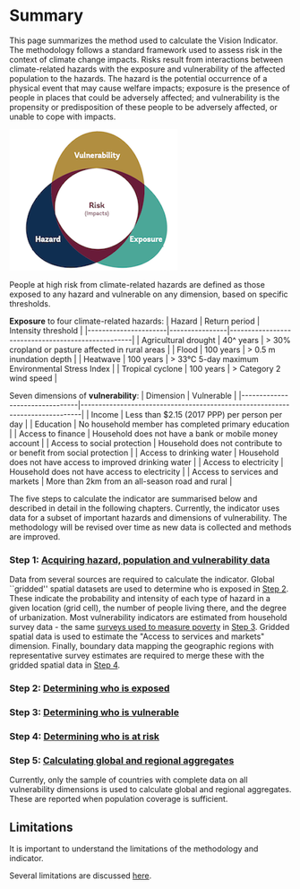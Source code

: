 # Summary

This page summarizes the method used to calculate the Vision Indicator. The methodology follows a standard framework used to assess risk in the context of climate change impacts. Risks result from interactions between climate-related hazards with the exposure and vulnerability of the affected population to the hazards. The hazard is the potential occurrence of a physical event that may cause welfare impacts; exposure is the presence of people in places that could be adversely affected; and vulnerability is the propensity or predisposition of these people to be adversely affected, or unable to cope with impacts. 

![Framework](images/framework.png "Framework")

People at high risk from climate-related hazards are defined as those exposed to any hazard and vulnerable on any dimension, based on specific thresholds. 

**Exposure** to four climate-related hazards: 
| Hazard               | Return period  | Intensity threshold                               |
|----------------------|----------------|---------------------------------------------------|
| Agricultural drought | 40^ years      | > 30% cropland or pasture affected in rural areas |
| Flood                | 100 years      | > 0.5 m inundation depth                          |
| Heatwave             | 100 years      | > 33°C 5-day maximum Environmental Stress Index   |
| Tropical cyclone     | 100 years      | > Category 2 wind speed                           |

Seven dimensions of **vulnerability**:
| Dimension                      | Vulnerable                                                        |
|--------------------------------|------------------------------------------------------------------------------|
| Income                         | Less than $2.15 (2017 PPP) per person per day                      |
| Education                      | No household member has completed primary education                          |
| Access to finance              | Household does not have a bank or mobile money account                       |
| Access to social protection    | Household does not contribute to or benefit from social protection  |
| Access to drinking water       | Household does not have access to improved drinking water                    |
| Access to electricity          | Household does not have access to electricity                                |
| Access to services and markets | More than 2km from an all-season road and rural  |

The five steps to calculate the indicator are summarised below and described in detail in the following chapters. Currently, the indicator uses data for a subset of important hazards and dimensions of vulnerability. The methodology will be revised over time as new data is collected and methods are improved.

### Step 1: [Acquiring hazard, population and vulnerability data](1_data)

Data from several sources are required to calculate the indicator. Global ``gridded'' spatial datasets are used to determine who is exposed in [Step 2](2_exposure). These indicate the probability and intensity of each type of hazard in a given location (grid cell), the number of people living there, and the degree of urbanization. Most vulnerability indicators are estimated from household survey data - the same [surveys used to measure poverty](https://datanalytics.worldbank.org/PIP-Methodology/acquiring.html#selection) in [Step 3](3_vulnerability). Gridded spatial data is used to estimate the "Access to services and markets" dimension. Finally, boundary data mapping the geographic regions with representative survey estimates are required to merge these with the gridded spatial data in [Step 4](4_risk).

### Step 2: [Determining who is exposed](2_exposure)



### Step 3: [Determining who is vulnerable](3_vulnerability)



### Step 4: [Determining who is at risk](4_risk)



### Step 5: [Calculating global and regional aggregates](5_aggregates)
Currently, only the sample of countries with complete data on all vulnerability dimensions is used to calculate global and regional aggregates. These are reported when population coverage is sufficient.


## Limitations
It is important to understand the limitations of the methodology and indicator. 

Several limitations are discussed [here](limitations).
